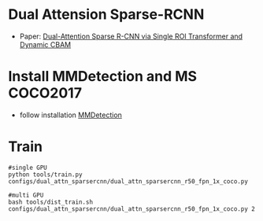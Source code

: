 # Dual Attension Sparse-RCNN

* Paper: [Dual-Attention Sparse R-CNN via Single ROI Transformer and Dynamic CBAM](https://ieeexplore.ieee.org/document/9954801)

# Install MMDetection and MS COCO2017
* follow installation [MMDetection](https://mmdetection.readthedocs.io/en/stable/get_started.html)

# Train
```
#single GPU
python tools/train.py configs/dual_attn_sparsercnn/dual_attn_sparsercnn_r50_fpn_1x_coco.py

#multi GPU
bash tools/dist_train.sh configs/dual_attn_sparsercnn/dual_attn_sparsercnn_r50_fpn_1x_coco.py 2
```
